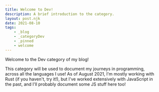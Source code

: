 ```yaml
---
title: Welcome to Dev!
description: A brief introduction to the category.
layout: post.njk
date: 2021-08-10
tags:
    - _blog
    - _categoryDev
    - _pinned
    - welcome
---
```


Welcome to the Dev category of my blog!

This category will be used to document my journeys in programming, across all the languages I use! As of August 2021, I'm mostly working with Rust (if you haven't, try it!), but I've worked extensively with JavaScript in the past, and I'll probably document some JS stuff here too!
